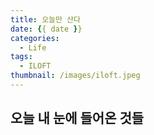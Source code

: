 ```yaml
---
title: 오늘만 산다
date: {{ date }}
categories:
  - Life
tags:
  - ILOFT
thumbnail: /images/iloft.jpeg
---
```





## 오늘 내 눈에 들어온 것들